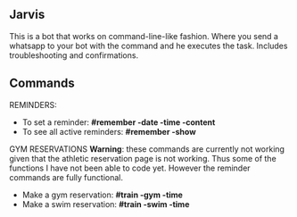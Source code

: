 ## Jarvis

This is a bot that works on command-line-like fashion. Where you send a whatsapp to your bot with the command and he executes the task. Includes troubleshooting and confirmations.

## Commands

REMINDERS:
- To set a reminder: 
   **#remember -date -time -content**
- To see all active reminders:
   **#remember -show**

GYM RESERVATIONS
**Warning**: these commands are currently not working given that the athletic reservation page is not working. Thus some of the functions I have not been able to code yet. However the reminder commands are fully functional.
- Make a gym reservation:
   **#train -gym -time**
- Make a swim reservation:
   **#train -swim -time**
